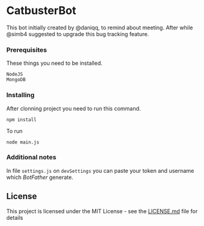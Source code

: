 # CatbusterBot

This bot initially created by @daniqq, to remind about meeting. After while @simb4 suggested to upgrade this bug tracking feature.

### Prerequisites

These things you need to be installed.

```
NodeJS
MongoDB
```

### Installing

After clonning project you need to run this command. 

```
npm install
```

To run 

```
node main.js
```

### Additional notes

In file `settings.js` on `devSettings` you can paste your token and username which *BotFather* generate.

## License

This project is licensed under the MIT License - see the [LICENSE.md](LICENSE.md) file for details
